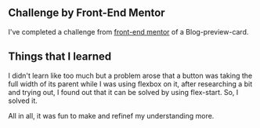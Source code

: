 ## Challenge by Front-End Mentor 
I've completed a challenge from [front-end mentor](https://frontendmentor.io/) of a Blog-preview-card. 

## Things that I learned
I didn't learn like too much but a problem arose that a button was taking the full width of its parent while I was using flexbox on it, after researching a bit and trying out, I found out that it can be solved by using flex-start. So, I solved it.

All in all, it was fun to make and refinef my understanding more.

